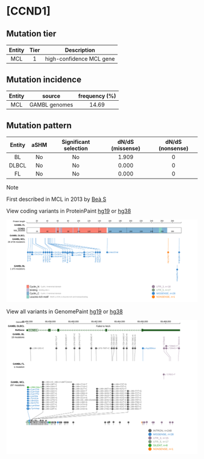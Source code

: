 # [CCND1]

## Mutation tier

|Entity|Tier|Description             |
|:------:|:----:|------------------------|
|MCL   |1   |high-confidence MCL gene|
## Mutation incidence

|Entity|source       |frequency (%)|
|:------:|:-------------:|:-------------:|
|MCL   |GAMBL genomes|14.69        |

## Mutation pattern

|Entity|aSHM|Significant selection|dN/dS (missense)|dN/dS (nonsense)|
|:------:|:----:|:---------------------:|:----------------:|:----------------:|
|BL    |No  |No                   |1.909           |0               |
|DLBCL |No  |No                   |0.000           |0               |
|FL    |No  |No                   |0.000           |0               |


> [!NOTE]
> First described in MCL in 2013 by [Beà S](https://pubmed.ncbi.nlm.nih.gov/24145436)


View coding variants in ProteinPaint [hg19](https://www.bcgsc.ca/downloads/morinlab/GAMBL/test/genes/CCND1_protein.html)  or [hg38](https://www.bcgsc.ca/downloads/morinlab/GAMBL/test/genes/CCND1_protein_hg38.html)

![image](images/proteinpaint/CCND1_NM_053056.svg)

View all variants in GenomePaint [hg19](https://www.bcgsc.ca/downloads/morinlab/GAMBL/test/genes/CCND1.html)  or [hg38](https://www.bcgsc.ca/downloads/morinlab/GAMBL/test/genes/CCND1_hg38.html)

![image](images/proteinpaint/CCND1.svg)

